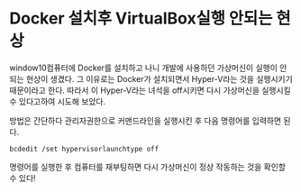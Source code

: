 # Docker 설치후 VirtualBox실행 안되는 현상

window10컴퓨터에 Docker를 설치하고 나니 개발에 사용하던 가상머신이 실행이 안되는 현상이 생겼다. 그 이유로는 Docker가 설치되면서 Hyper-V라는 것을 실행시키기 때문이라고 한다. 따라서 이 Hyper-V라는 녀석을 off시키면 다시 가상머신을 실행시킬 수 있다고하여 시도해 보았다.

방법은 간단하다 관리자권한으로 커맨드라인을 실행시킨 후 다음 명령어를 입력하면 된다.

    bcdedit /set hypervisorlaunchtype off


명령어를 실행한 후 컴퓨터를 재부팅하면 다시 가상머신이 정상 작동하는 것을 확인할 수 있다!

